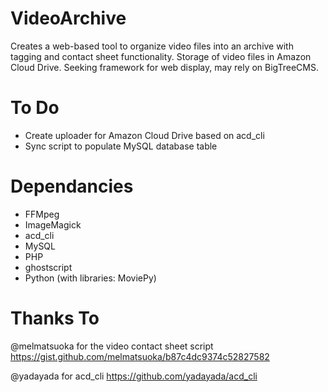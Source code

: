 # VideoArchive
Creates a web-based tool to organize video files into an archive with tagging and contact sheet functionality.  Storage of video files in Amazon Cloud Drive.  Seeking framework for web display, may rely on BigTreeCMS.

# To Do
- Create uploader for Amazon Cloud Drive based on acd_cli
- Sync script to populate MySQL database table

# Dependancies
- FFMpeg
- ImageMagick
- acd_cli
- MySQL
- PHP
- ghostscript
- Python (with libraries: MoviePy)

# Thanks To
@melmatsuoka for the video contact sheet script
https://gist.github.com/melmatsuoka/b87c4dc9374c52827582

@yadayada for acd_cli
https://github.com/yadayada/acd_cli

